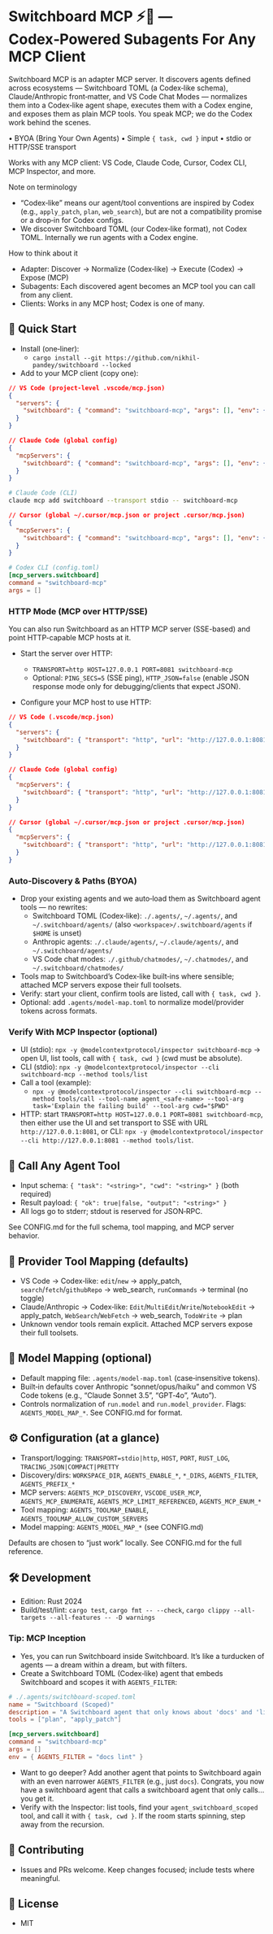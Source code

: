 # Switchboard MCP ⚡️🔌 — Codex‑Powered Subagents For Any MCP Client

Switchboard MCP is an adapter MCP server. It discovers agents defined across ecosystems — Switchboard TOML (a Codex‑like schema), Claude/Anthropic front‑matter, and VS Code Chat Modes — normalizes them into a Codex‑like agent shape, executes them with a Codex engine, and exposes them as plain MCP tools. You speak MCP; we do the Codex work behind the scenes.

• BYOA (Bring Your Own Agents) • Simple `{ task, cwd }` input • stdio or HTTP/SSE transport

Works with any MCP client: VS Code, Claude Code, Cursor, Codex CLI, MCP Inspector, and more.

Note on terminology
- “Codex‑like” means our agent/tool conventions are inspired by Codex (e.g., `apply_patch`, `plan`, `web_search`), but are not a compatibility promise or a drop‑in for Codex configs.
- We discover Switchboard TOML (our Codex‑like format), not Codex TOML. Internally we run agents with a Codex engine.

How to think about it
- Adapter: Discover → Normalize (Codex‑like) → Execute (Codex) → Expose (MCP)
- Subagents: Each discovered agent becomes an MCP tool you can call from any client.
- Clients: Works in any MCP host; Codex is one of many.

## 🏁 Quick Start

- Install (one‑liner):
  - `cargo install --git https://github.com/nikhil-pandey/switchboard --locked`
- Add to your MCP client (copy one):

```json
// VS Code (project-level .vscode/mcp.json)
{
  "servers": {
    "switchboard": { "command": "switchboard-mcp", "args": [], "env": { "RUST_LOG": "info" } }
  }
}
```

```json
// Claude Code (global config)
{
  "mcpServers": {
    "switchboard": { "command": "switchboard-mcp", "args": [], "env": { "RUST_LOG": "info" } }
  }
}
```

```sh
# Claude Code (CLI)
claude mcp add switchboard --transport stdio -- switchboard-mcp
```

```json
// Cursor (global ~/.cursor/mcp.json or project .cursor/mcp.json)
{
  "mcpServers": {
    "switchboard": { "command": "switchboard-mcp", "args": [], "env": { "RUST_LOG": "info" } }
  }
}
```

```toml
# Codex CLI (config.toml)
[mcp_servers.switchboard]
command = "switchboard-mcp"
args = []
```

### HTTP Mode (MCP over HTTP/SSE)

You can also run Switchboard as an HTTP MCP server (SSE-based) and point HTTP-capable MCP hosts at it.

- Start the server over HTTP:
  - `TRANSPORT=http HOST=127.0.0.1 PORT=8081 switchboard-mcp`
  - Optional: `PING_SECS=5` (SSE ping), `HTTP_JSON=false` (enable JSON response mode only for debugging/clients that expect JSON).

- Configure your MCP host to use HTTP:

```json
// VS Code (.vscode/mcp.json)
{
  "servers": {
    "switchboard": { "transport": "http", "url": "http://127.0.0.1:8081" }
  }
}
```

```json
// Claude Code (global config)
{
  "mcpServers": {
    "switchboard": { "transport": "http", "url": "http://127.0.0.1:8081" }
  }
}
```

```json
// Cursor (global ~/.cursor/mcp.json or project .cursor/mcp.json)
{
  "mcpServers": {
    "switchboard": { "transport": "http", "url": "http://127.0.0.1:8081" }
  }
}
```

### Auto‑Discovery & Paths (BYOA)
- Drop your existing agents and we auto‑load them as Switchboard agent tools — no rewrites:
  - Switchboard TOML (Codex‑like): `./.agents/`, `~/.agents/`, and `~/.switchboard/agents/` (also `<workspace>/.switchboard/agents` if `$HOME` is unset)
  - Anthropic agents: `./.claude/agents/`, `~/.claude/agents/`, and `~/.switchboard/agents/`
  - VS Code chat modes: `./.github/chatmodes/`, `~/.chatmodes/`, and `~/.switchboard/chatmodes/`
- Tools map to Switchboard’s Codex‑like built‑ins where sensible; attached MCP servers expose their full toolsets.
- Verify: start your client, confirm tools are listed, call with `{ task, cwd }`.
- Optional: add `.agents/model-map.toml` to normalize model/provider tokens across formats.

### Verify With MCP Inspector (optional)
- UI (stdio): `npx -y @modelcontextprotocol/inspector switchboard-mcp` → open UI, list tools, call with `{ task, cwd }` (cwd must be absolute).
- CLI (stdio): `npx -y @modelcontextprotocol/inspector --cli switchboard-mcp --method tools/list`
- Call a tool (example):
  - `npx -y @modelcontextprotocol/inspector --cli switchboard-mcp --method tools/call --tool-name agent_<safe-name> --tool-arg task='Explain the failing build' --tool-arg cwd="$PWD"`
- HTTP: start `TRANSPORT=http HOST=127.0.0.1 PORT=8081 switchboard-mcp`, then either use the UI and set transport to SSE with URL `http://127.0.0.1:8081`, or CLI: `npx -y @modelcontextprotocol/inspector --cli http://127.0.0.1:8081 --method tools/list`.

## 🧪 Call Any Agent Tool

- Input schema: `{ "task": "<string>", "cwd": "<string>" }` (both required)
- Result payload: `{ "ok": true|false, "output": "<string>" }`
- All logs go to stderr; stdout is reserved for JSON‑RPC.

See CONFIG.md for the full schema, tool mapping, and MCP server behavior.

## 🧭 Provider Tool Mapping (defaults)

- VS Code → Codex‑like: `edit`/`new` → apply_patch, `search`/`fetch`/`githubRepo` → web_search, `runCommands` → terminal (no toggle)
- Claude/Anthropic → Codex‑like: `Edit`/`MultiEdit`/`Write`/`NotebookEdit` → apply_patch, `WebSearch`/`WebFetch` → web_search, `TodoWrite` → plan
- Unknown vendor tools remain explicit. Attached MCP servers expose their full toolsets.

## 🧱 Model Mapping (optional)

- Default mapping file: `.agents/model-map.toml` (case‑insensitive tokens).
- Built‑in defaults cover Anthropic “sonnet/opus/haiku” and common VS Code tokens (e.g., “Claude Sonnet 3.5”, “GPT‑4o”, “Auto”).
- Controls normalization of `run.model` and `run.model_provider`. Flags: `AGENTS_MODEL_MAP_*`. See CONFIG.md for format.

## ⚙️ Configuration (at a glance)

- Transport/logging: `TRANSPORT=stdio|http`, `HOST`, `PORT`, `RUST_LOG`, `TRACING_JSON|COMPACT|PRETTY`
- Discovery/dirs: `WORKSPACE_DIR`, `AGENTS_ENABLE_*`, `*_DIRS`, `AGENTS_FILTER`, `AGENTS_PREFIX_*`
- MCP servers: `AGENTS_MCP_DISCOVERY`, `VSCODE_USER_MCP`, `AGENTS_MCP_ENUMERATE`, `AGENTS_MCP_LIMIT_REFERENCED`, `AGENTS_MCP_ENUM_*`
- Tool mapping: `AGENTS_TOOLMAP_ENABLE`, `AGENTS_TOOLMAP_ALLOW_CUSTOM_SERVERS`
- Model mapping: `AGENTS_MODEL_MAP_*` (see CONFIG.md)

Defaults are chosen to “just work” locally. See CONFIG.md for the full reference.

## 🛠️ Development
- Edition: Rust 2024
- Build/test/lint: `cargo test`, `cargo fmt -- --check`, `cargo clippy --all-targets --all-features -- -D warnings`

### Tip: MCP Inception
- Yes, you can run Switchboard inside Switchboard. It’s like a turducken of agents — a dream within a dream, but with filters.
- Create a Switchboard TOML (Codex‑like) agent that embeds Switchboard and scopes it with `AGENTS_FILTER`:

```toml
# ./.agents/switchboard-scoped.toml
name = "Switchboard (Scoped)"
description = "A Switchboard agent that only knows about 'docs' and 'lint' agents"
tools = ["plan", "apply_patch"]

[mcp_servers.switchboard]
command = "switchboard-mcp"
args = []
env = { AGENTS_FILTER = "docs lint" }
```

- Want to go deeper? Add another agent that points to Switchboard again with an even narrower `AGENTS_FILTER` (e.g., just `docs`). Congrats, you now have a switchboard agent that calls a switchboard agent that only calls… you get it.
- Verify with the Inspector: list tools, find your `agent_switchboard_scoped` tool, and call it with `{ task, cwd }`. If the room starts spinning, step away from the recursion.

## 🤝 Contributing
- Issues and PRs welcome. Keep changes focused; include tests where meaningful.

## 📄 License
- MIT
